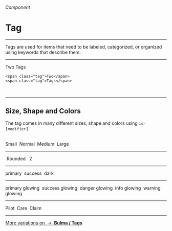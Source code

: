 <h6 class="subtitle is-6 is-uppercase has-text-grey">Component</h6><h1 class="title is-1 is-family-secondary">Tag</h1>
<hr class="is-visible is-size-3">
<p class="subtitle is-5 is-family-secondary">
    <span class="has-text-weight-semibold">Tags</span> are used for items that need to be labeled, categorized, or organized using keywords that describe them.
</p>
<hr class="is-visible is-size-3">

<div class="box has-background-light is-large is-marginless">
    <span class="tag">Two</span>
    <span class="tag">Tags</span>
</div>

    <span class="tag">Two</span>
    <span class="tag">Tags</span>
<br>


<hr class="is-visible is-size-1">

<h2 class="title is-3 is-family-sans-serif">Size, Shape and Colors</h2>

The tag comes in many different sizes, shape and colors using `is-[modifier]`.

<br>

<div class="box has-background-light is-large">
    <span class="tag is-small">Small</span>&nbsp;
    <span class="tag">Normal</span>&nbsp;
    <span class="tag is-medium">Medium</span>&nbsp;
    <span class="tag is-large">Large</span>
    <hr class="is-smaller">
    <span class="tag is-rounded">&nbsp;Rounded&nbsp;</span>&nbsp;
    <span class="tag is-rounded is-danger has-text-weight-semibold">2</span>
    <hr class="is-smaller">
    <span class="tag is-primary">primary</span>&nbsp;
    <span class="tag is-success">success</span>&nbsp;
    <span class="tag is-dark">dark</span>
    <hr>
    <span class="tag is-primary is-glowing">primary glowing</span>&nbsp;
    <span class="tag is-success is-glowing">success glowing</span>&nbsp;
    <span class="tag is-danger is-glowing">danger glowing</span>&nbsp;
    <span class="tag is-info is-glowing">info glowing</span>&nbsp;
    <span class="tag is-warning is-glowing">warning glowing</span>&nbsp;
    <hr>
    <span class="tag is-pilot">Pilot</span>&nbsp;
    <span class="tag is-care">Care</span>&nbsp;
    <span class="tag is-claim">Claim</span>
</div>

<hr>

<a href="http://bulma.io/documentation/elements/tag/" target="blank" class="box is-bordered">
    More variations on &nbsp;→&nbsp; <strong class="has-text-primary">Bulma / Tags</strong></a>
</a>
